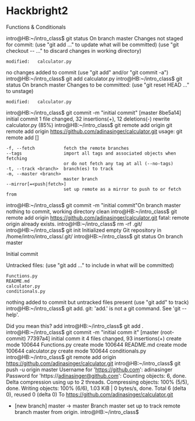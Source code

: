 # Hackbright2
Functions &amp; Conditionals

intro@HB:~/intro_class$ git status
On branch master
Changes not staged for commit:
  (use "git add <file>..." to update what will be committed)
  (use "git checkout -- <file>..." to discard changes in working directory)

	modified:   calculator.py

no changes added to commit (use "git add" and/or "git commit -a")
intro@HB:~/intro_class$ git add calculator.py 
intro@HB:~/intro_class$ git status
On branch master
Changes to be committed:
  (use "git reset HEAD <file>..." to unstage)

	modified:   calculator.py

intro@HB:~/intro_class$ git commit -m "initial commit"
[master 8be5a14] initial commit
 1 file changed, 32 insertions(+), 12 deletions(-)
 rewrite calculator.py (85%)
intro@HB:~/intro_class$ git remote add origin git remote add origin https://github.com/adinasinger/calculator.git
usage: git remote add [<options>] <name> <url>

    -f, --fetch           fetch the remote branches
    --tags                import all tags and associated objects when fetching
                          or do not fetch any tag at all (--no-tags)
    -t, --track <branch>  branch(es) to track
    -m, --master <branch>
                          master branch
    --mirror[=<push|fetch>]
                          set up remote as a mirror to push to or fetch from

intro@HB:~/intro_class$ git commit -m "initial commit"On branch master
nothing to commit, working directory clean
intro@HB:~/intro_class$ git remote add origin https://github.com/adinasinger/calculator.git
fatal: remote origin already exists.
intro@HB:~/intro_class$ rm -rf .git/
intro@HB:~/intro_class$ git init
Initialized empty Git repository in /home/intro/intro_class/.git/
intro@HB:~/intro_class$ git status
On branch master

Initial commit

Untracked files:
  (use "git add <file>..." to include in what will be committed)

	Functions.py
	README.md
	calculator.py
	conditionals.py

nothing added to commit but untracked files present (use "git add" to track)
intro@HB:~/intro_class$ git add.
git: 'add.' is not a git command. See 'git --help'.

Did you mean this?
	add
intro@HB:~/intro_class$ git add .
intro@HB:~/intro_class$ git commit -m "initial comm it"
[master (root-commit) 77397a4] initial comm it
 4 files changed, 93 insertions(+)
 create mode 100644 Functions.py
 create mode 100644 README.md
 create mode 100644 calculator.py
 create mode 100644 conditionals.py
intro@HB:~/intro_class$ git remote add origin https://github.com/adinasinger/calculator.git
intro@HB:~/intro_class$ git push -u origin master
Username for 'https://github.com': adinasinger
Password for 'https://adinasinger@github.com': 
Counting objects: 6, done.
Delta compression using up to 2 threads.
Compressing objects: 100% (5/5), done.
Writing objects: 100% (6/6), 1.03 KiB | 0 bytes/s, done.
Total 6 (delta 0), reused 0 (delta 0)
To https://github.com/adinasinger/calculator.git
 * [new branch]      master -> master
Branch master set up to track remote branch master from origin.
intro@HB:~/intro_class$ 

